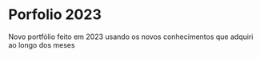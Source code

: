# Porfolio 2023
 Novo portfólio feito em 2023 usando os novos conhecimentos que adquiri ao longo dos meses
